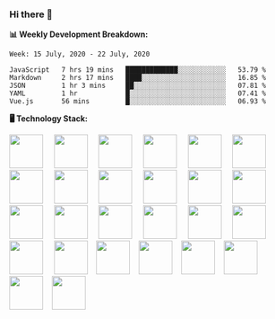 ### Hi there 👋

**:bar_chart: Weekly Development Breakdown:**

<!--START_SECTION:waka-->
```text
Week: 15 July, 2020 - 22 July, 2020

JavaScript   7 hrs 19 mins   █████████████░░░░░░░░░░░░   53.79 % 
Markdown     2 hrs 17 mins   ████░░░░░░░░░░░░░░░░░░░░░   16.85 % 
JSON         1 hr 3 mins     ██░░░░░░░░░░░░░░░░░░░░░░░   07.81 % 
YAML         1 hr            █░░░░░░░░░░░░░░░░░░░░░░░░   07.41 % 
Vue.js       56 mins         █░░░░░░░░░░░░░░░░░░░░░░░░   06.93 %
```
<!--END_SECTION:waka-->

**:desktop_computer: Technology Stack:**

<img src="https://cdn.rawgit.com/konpa/devicon/master/icons/javascript/javascript-original.svg" height="60" /> &nbsp; &nbsp;
<img src="https://cdn.rawgit.com/konpa/devicon/master/icons/nodejs/nodejs-original-wordmark.svg" height="60" /> &nbsp; &nbsp;
<img src="https://cdn.rawgit.com/konpa/devicon/master/icons/vuejs/vuejs-original-wordmark.svg" height="60" /> &nbsp; &nbsp;
<img src="https://cdn.rawgit.com/konpa/devicon/master/icons/linux/linux-original.svg" height="60" /> &nbsp; &nbsp;
<img src="https://upload.wikimedia.org/wikipedia/commons/3/3f/Fedora_logo.svg" height="60" /> &nbsp; &nbsp;
<img src="https://cdn.rawgit.com/konpa/devicon/master/icons/postgresql/postgresql-original-wordmark.svg" height="60" /> &nbsp; &nbsp;
<img src="https://cdn.rawgit.com/konpa/devicon/master/icons/mysql/mysql-original-wordmark.svg" height="60" /> &nbsp; &nbsp;
<img src="https://cdn.rawgit.com/konpa/devicon/master/icons/sequelize/sequelize-original-wordmark.svg" height="60" /> &nbsp; &nbsp;
<img src="https://cdn.rawgit.com/konpa/devicon/master/icons/mongodb/mongodb-original-wordmark.svg" height="60" /> &nbsp; &nbsp;
<img src="https://cdn.rawgit.com/konpa/devicon/master/icons/git/git-original-wordmark.svg" height="60" /> &nbsp; &nbsp;
<img src="https://nuxtjs.org/logos/nuxt-emoji.png" height="60" /> &nbsp; &nbsp;
<img src="https://raw.githubusercontent.com/fastify/graphics/master/fastify-portrait.svg" height="60" /> &nbsp; &nbsp;
<img src="https://cdn.rawgit.com/konpa/devicon/master/icons/yarn/yarn-original-wordmark.svg" height="60" /> &nbsp; &nbsp;
<img src="https://cdn.rawgit.com/konpa/devicon/master/icons/npm/npm-original-wordmark.svg" height="60" /> &nbsp; &nbsp;
<img src="https://cdn.rawgit.com/konpa/devicon/master/icons/heroku/heroku-original-wordmark.svg" height="60" /> &nbsp; &nbsp;
<img src="https://cdn.rawgit.com/konpa/devicon/master/icons/amazonwebservices/amazonwebservices-original-wordmark.svg" height="60" /> &nbsp; &nbsp;
<img src="https://cdn.rawgit.com/konpa/devicon/master/icons/gulp/gulp-plain.svg" height="60" /> &nbsp; &nbsp;
<img src="https://cdn.rawgit.com/konpa/devicon/master/icons/webpack/webpack-original-wordmark.svg" height="60" /> &nbsp; &nbsp;
<img src="https://cdn.rawgit.com/konpa/devicon/master/icons/handlebars/handlebars-original-wordmark.svg" height="60" /> &nbsp; &nbsp;
<img src="https://cdn.rawgit.com/konpa/devicon/master/icons/html5/html5-original-wordmark.svg" height="60" />&nbsp; &nbsp;
<img src="https://cdn.rawgit.com/konpa/devicon/master/icons/sass/sass-original.svg" height="60" />&nbsp; &nbsp;
<img src="https://seeklogo.com/images/B/bulma-logo-45B5145BF4-seeklogo.com.png" height="60" />&nbsp; &nbsp;
<img src="https://cdn.rawgit.com/konpa/devicon/master/icons/bootstrap/bootstrap-plain-wordmark.svg" height="60" />&nbsp; &nbsp;
<img src="https://cdn.rawgit.com/konpa/devicon/master/icons/dot-net/dot-net-original-wordmark.svg" height="60" />&nbsp; &nbsp;
<img src="https://cdn.rawgit.com/konpa/devicon/master/icons/electron/electron-original.svg" height="60" />&nbsp; &nbsp;
<img src="https://cdn.rawgit.com/konpa/devicon/master/icons/gimp/gimp-original-wordmark.svg" height="60" />&nbsp; &nbsp;

<!--
**emrahyumuk/emrahyumuk** is a ✨ _special_ ✨ repository because its `README.md` (this file) appears on your GitHub profile.

Here are some ideas to get you started:

- 🔭 I’m currently working on ...
- 🌱 I’m currently learning ...
- 👯 I’m looking to collaborate on ...
- 🤔 I’m looking for help with ...
- 💬 Ask me about ...
- 📫 How to reach me: ...
- 😄 Pronouns: ...
- ⚡ Fun fact: ...

**:zap: Recent Activity:**
-->
